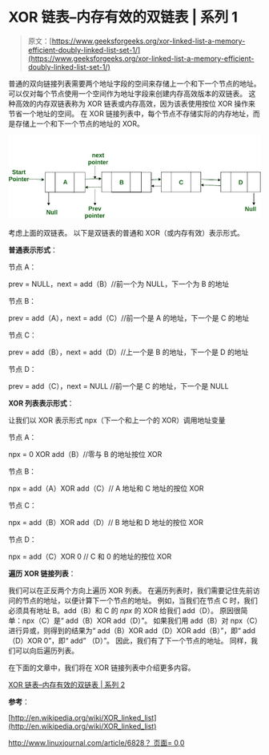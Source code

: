 # XOR 链表–内存有效的双链表 | 系列 1

> 原文：[https://www.geeksforgeeks.org/xor-linked-list-a-memory-efficient-doubly-linked-list-set-1/](https://www.geeksforgeeks.org/xor-linked-list-a-memory-efficient-doubly-linked-list-set-1/)

普通的双向链接列表需要两个地址字段的空间来存储上一个和下一个节点的地址。 可以仅对每个节点使用一个空间作为地址字段来创建内存高效版本的双链表。 这种高效的内存双链表称为 XOR 链表或内存高效，因为该表使用按位 XOR 操作来节省一个地址的空间。 在 XOR 链接列表中，每个节点不存储实际的内存地址，而是存储上一个和下一个节点的地址的 XOR。

[![](img/37893f21aca278041b130165ec847a26.png "doublyll")](https://media.geeksforgeeks.org/wp-content/uploads/XorLinkedList.jpg)

考虑上面的双链表。 以下是双链表的普通和 XOR（或内存有效）表示形式。

**普通表示形式**：

节点 A：

prev = NULL，next = add（B）//前一个为 NULL，下一个为 B 的地址

节点 B：

prev = add（A），next = add（C）//前一个是 A 的地址，下一个是 C 的地址

节点 C：

prev = add（B），next = add（D）//上一个是 B 的地址，下一个是 D 的地址

节点 D：

prev = add（C），next = NULL //前一个是 C 的地址，下一个是 NULL

**XOR 列表表示形式**：

让我们以 XOR 表示形式 npx（下一个和上一个的 XOR）调用地址变量

节点 A：

npx = 0 XOR add（B）//零与 B 的地址按位 XOR

节点 B：

npx = add（A）XOR add（C）// A 地址和 C 地址的按位 XOR

节点 C：

npx = add（B）XOR add（D）// B 地址和 D 地址的按位 XOR

节点 D：

npx = add（C）XOR 0 // C 和 0 的地址的按位 XOR

**遍历 XOR 链接列表**：

我们可以在正反两个方向上遍历 XOR 列表。 在遍历列表时，我们需要记住先前访问的节点的地址，以便计算下一个节点的地址。 例如，当我们在节点 C 时，我们必须具有地址 B。add（B）和 C 的 *npx* 的 XOR 给我们 add（D）。 原因很简单：npx（C）是“ add（B）XOR add（D）”。 如果我们用 add（B）对 npx（C）进行异或，则得到的结果为“ add（B）XOR add（D）XOR add（B）”，即“ add（D）XOR 0”，即“ add” （D）”。 因此，我们有了下一个节点的地址。 同样，我们可以向后遍历列表。

在下面的文章中，我们将在 XOR 链接列表中介绍更多内容。

[XOR 链表–内存有效的双链表 | 系列 2](https://www.geeksforgeeks.org/xor-linked-list-a-memory-efficient-doubly-linked-list-set-2/)

**参考**：

[http://en.wikipedia.org/wiki/XOR_linked_list](http://en.wikipedia.org/wiki/XOR_linked_list)

[http://www.linuxjournal.com/article/6828？ 页面= 0,0](http://www.linuxjournal.com/article/6828?page=0,0)

